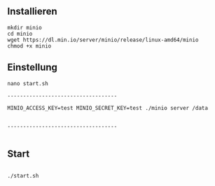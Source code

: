 
## Installieren

```
mkdir minio
cd minio
wget https://dl.min.io/server/minio/release/linux-amd64/minio
chmod +x minio

```

## Einstellung

```
nano start.sh

-----------------------------------

MINIO_ACCESS_KEY=test MINIO_SECRET_KEY=test ./minio server /data


-----------------------------------


```

## Start

```

./start.sh

```
